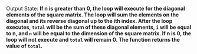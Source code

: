 Output State: **If n is greater than 0, the loop will execute for the diagonal elements of the square matrix. The loop will sum the elements on the diagonal and its reverse diagonal up to the ith index. After the loop executes, `total` will be the sum of these diagonal elements, `i` will be equal to n, and `n` will be equal to the dimension of the square matrix. If n is 0, the loop will not execute and `total` will remain 0. The function returns the value of `total`.**